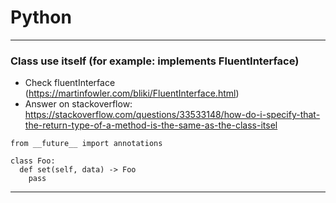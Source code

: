 # Python

***

### Class use itself (for example: implements FluentInterface)
- Check fluentInterface (https://martinfowler.com/bliki/FluentInterface.html)
- Answer on stackoverflow: https://stackoverflow.com/questions/33533148/how-do-i-specify-that-the-return-type-of-a-method-is-the-same-as-the-class-itsel

```
from __future__ import annotations

class Foo:
  def set(self, data) -> Foo
    pass
```

***
